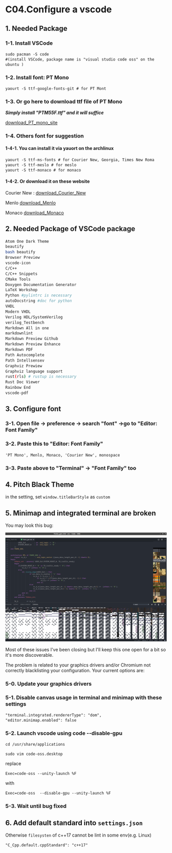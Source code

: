 # C04.Configure a vscode

## 1. Needed Package

### 1-1. Install VSCode

```text
sudo pacman -S code
#(install VSCode, package name is "visual studio code oss" on the ubuntu )
```

### 1-2. Install font: PT Mono

```text
yaourt -S ttf-google-fonts-git # for PT Mont
```

### 1-3. Or go here to download ttf file of PT Mono

_**Simply install "PTM55F.ttf" and it will suffice**_

[download_PT_mono_site](https://www.wfonts.com/font/pt-mono)

### 1-4. Others font for suggestion

#### 1-4-1. You can install it via yauort on the archlinux

```text
yaourt -S ttf-ms-fonts # for Courier New, Georgia, Times New Roma
yaourt -S ttf-meslo # for meslo
yaourt -S ttf-monaco # for monaco
```

#### 1-4-2. Or download it on these website

Courier New :
[download_Courier_New](https://fontzone.net/font-download/courier-new)

Menlo
[download_Menlo](https://www.cufonfonts.com/font/menlo)

Monaco
[download_Monaco](https://www.fontpalace.com/font-download/Monaco)

## 2.  Needed Package of VSCode package

```bash
Atom One Dark Theme
beautify
bash beautify
Browser Preview
vscode-icon
C/C++ 
C/C++ Snippets
CMake Tools
Doxygen Documentation Generator
LaTeX Workshop
Python #pylintrc is necessary
autoDocstring #doc for python
VHDL
Modern VHDL
Verilog HDL/SystemVerilog
verilog_Testbench
Markdown All in one
markdownlint
Markdown Preview Github
Markdown Preview Enhance
Markdown PDF
Path Autocomplete
Path Intellsensev
Graphviz Prewiew
Graphviz language support
rust(rls) # rustup is necessary
Rust Doc Viewer
Rainbow End
vscode-pdf
```

## 3. Configure font

### 3-1. Open file -&gt; preference -&gt; search "font" -&gt;go to "Editor: Font Family"

### 3-2. Paste this to "Editor: Font Family"

```text
'PT Mono', Menlo, Monaco, 'Courier New', monospace
```

### 3-3.  Paste above to "Terminal" -&gt; "Font Family" too

## 4. Pitch Black Theme

in the setting, set `window.titleBarStyle` as `custom`

## 5. Minimap and integrated terminal are broken

You may look this bug:

![mini_map_bug_pic](image/bug_code_linux.png)

Most of these issues I've been closing but I'll keep this one open for a bit so it's more discoverable.

The problem is related to your graphics drivers and/or Chromium not correctly blacklisting your configuration. Your current options are:

### 5-0. Update your graphics drivers

### 5-1. Disable canvas usage in terminal and minimap with these settings

```text
"terminal.integrated.rendererType": "dom",
"editor.minimap.enabled": false
```

### 5-2. Launch vscode using code --disable-gpu

```text
cd /usr/share/applications
```

```text
sudo vim code-oss.desktop
```

replace

```text
Exec=code-oss --unity-launch %F
```

with

```text
Exec=code-oss  --disable-gpu --unity-launch %F
```

### 5-3. Wait until bug fixed

## 6. Add default standard into `settings.json`

Otherwise `filesysten` of c++17 cannot be lint in some env(e.g. Linux)

```
"C_Cpp.default.cppStandard": "c++17"
```
